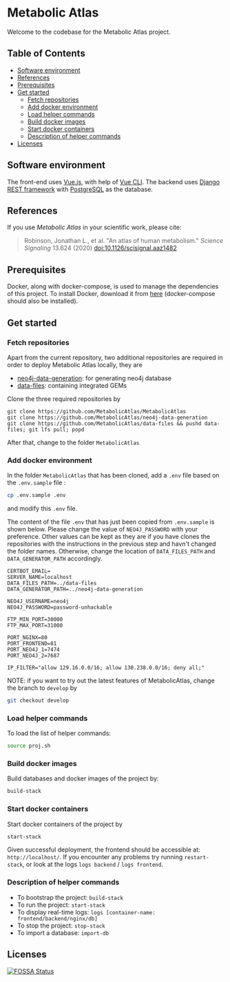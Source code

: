 # Metabolic Atlas
Welcome to the codebase for the Metabolic Atlas project.

## Table of Contents

   * [Software environment](#software-environment)
   * [References](#references)
   * [Prerequisites](#prerequisites)
   * [Get started](#get-started)
       * [Fetch repositories](#fetch-repositories)
       * [Add docker environment](#add-docker-environment)
       * [Load helper commands](#load-helper-commands)
       * [Build docker images](#build-docker-images)
       * [Start docker containers](#start-docker-containers)
       * [Description of helper commands](#description-of-helper-commands)
   * [Licenses](#licenses)


## Software environment
The front-end uses [Vue.js](https://vuejs.org), with help of [Vue CLI](https://cli.vuejs.org/). The backend uses [Django REST framework](http://www.django-rest-framework.org) with [PostgreSQL](https://www.postgresql.org) as the database.  


## References
If you use *Metabolic Atlas* in your scientific work, please cite:
> Robinson, Jonathan L., et al. "An atlas of human metabolism." *Science Signaling* 13.624 (2020) [doi:10.1126/scisignal.aaz1482 ](https://doi.org/10.1126/scisignal.aaz1482 )

## Prerequisites
Docker, along with docker-compose, is used to manage the dependencies of this project. To install Docker, download it from [here](https://www.docker.com/products/docker) (docker-compose should also be installed).

## Get started

### Fetch repositories
Apart from the current repository, two additional repositories are required in
order to deploy Metabolic Atlas locally, they are

* [neo4j-data-generation](https://github.com/MetabolicAtlas/neo4j-data-generation): for generating neo4j database
* [data-files](https://github.com/MetabolicAtlas/data-files): containing integrated GEMs

Clone the three required repositories by 

    git clone https://github.com/MetabolicAtlas/MetabolicAtlas
    git clone https://github.com/MetabolicAtlas/neo4j-data-generation
    git clone https://github.com/MetabolicAtlas/data-files && pushd data-files; git lfs pull; popd

After that, change to the folder `MetabolicAtlas`

### Add docker environment
In the folder `MetabolicAtlas` that has been cloned, add a `.env` file based on the `.env.sample` file :
```bash
cp .env.sample .env
```
and modify this `.env` file.

The content of the file `.env` that has just been copied from `.env.sample` is shown below. Please change the value of `NEO4J_PASSWORD` with your preference. Other values can be kept as they are if you have clones the repositories with the instructions in the previous step and havn't changed the folder names. Otherwise, change the location of `DATA_FILES_PATH` and `DATA_GENERATOR_PATH` accordingly.

```
CERTBOT_EMAIL=
SERVER_NAME=localhost
DATA_FILES_PATH=../data-files
DATA_GENERATOR_PATH=../neo4j-data-generation

NEO4J_USERNAME=neo4j
NEO4J_PASSWORD=password-unhackable

FTP_MIN_PORT=30000
FTP_MAX_PORT=31000

PORT_NGINX=80
PORT_FRONTEND=81
PORT_NEO4J_1=7474
PORT_NEO4J_2=7687

IP_FILTER="allow 129.16.0.0/16; allow 130.238.0.0/16; deny all;"
```


NOTE: if you want to try out the latest features of MetabolicAtlas, change the branch to `develop` by 
```bash
git checkout develop
```

### Load helper commands
To load the list of helper commands:
```bash
source proj.sh
```

### Build docker images
Build databases and docker images of the project by:
```bash
build-stack
```

### Start docker containers
Start docker containers of the project by
```bash
start-stack
```

Given successful deployment, the frontend should be accessible at: `http://localhost/`. If you encounter any problems try running `restart-stack`, or look at the logs `logs backend` / `logs frontend`.

### Description of helper commands

* To bootstrap the project: `build-stack`
* To run the project: `start-stack`
* To display real-time logs: `logs [container-name: frontend/backend/nginx/db]`
* To stop the project: `stop-stack`
* To import a database: `import-db`

## Licenses

[![FOSSA Status](https://app.fossa.com/api/projects/git%2Bgithub.com%2FMetabolicAtlas%2FMetabolicAtlas.svg?type=large)](https://app.fossa.com/projects/git%2Bgithub.com%2FMetabolicAtlas%2FMetabolicAtlas?ref=badge_large)
